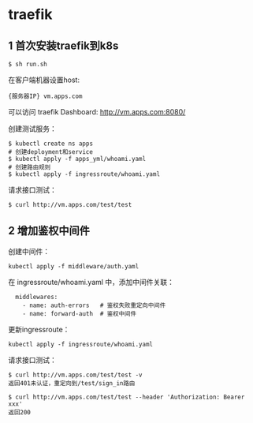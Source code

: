 # traefik

## 1 首次安装traefik到k8s
```
$ sh run.sh
```
在客户端机器设置host:
```
{服务器IP} vm.apps.com
```
可以访问 traefik Dashboard: http://vm.apps.com:8080/  

创建测试服务：
```
$ kubectl create ns apps
# 创建deployment和service
$ kubectl apply -f apps_yml/whoami.yaml
# 创建路由规则
$ kubectl apply -f ingressroute/whoami.yaml
```
请求接口测试：
```
$ curl http://vm.apps.com/test/test
```

## 2 增加鉴权中间件
创建中间件：
```
kubectl apply -f middleware/auth.yaml
```
在 ingressroute/whoami.yaml 中，添加中间件关联：
```
  middlewares:
    - name: auth-errors   # 鉴权失败重定向中间件
    - name: forward-auth  # 鉴权中间件
```
更新ingressroute：
```
kubectl apply -f ingressroute/whoami.yaml
```
请求接口测试：
```
$ curl http://vm.apps.com/test/test -v
返回401未认证，重定向到/test/sign_in路由

$ curl http://vm.apps.com/test/test --header 'Authorization: Bearer xxx'
返回200
```